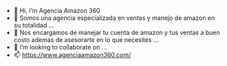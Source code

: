 - 👋 Hi, I’m Agencia Amazon 360
- 👀 Somos una agencia especializada en ventas y manejo de amazon en su totalidad ...
- 🌱 Nos encargamos de manejar tu cuenta de amazon y tus ventas a buen costo ademas de asesorarte en lo que necesites ...
- 💞️ I’m looking to collaborate on ...
- 📫 https://www.agenciaamazon360.com/
